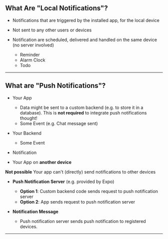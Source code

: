 ## What Are "Local Notifications"?

- Notifications that are triggered by the installed app, for the local device

- Not sent to any other users or devices

- Notification are scheduled, delivered and handled on the same device (no server involved)
  - Reminder
  - Alarm Clock
  - Todo

---

## What are "Push Notifications"?

- Your App

  - Data might be sent to a custom backend (e.g. to store it in a database). This is **not required** to integrate push notifications thought!
  - Some Event (e.g. Chat message sent)

- Your Backend

  - Some Event

- Notification

- Your App on **another device**

**Not possible** Your app can't (directly) send notifications to other devices

- **Push Notification Server** (e.g. provided by Expo)

  - **Option 1**: Custom backend code sends request to push notification server
  - **Option 2**: App sends request to push notification server

- **Notification Message**
  - Push notification server sends push notification to registered devices.

---
